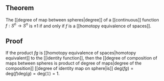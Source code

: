 ## Theorem
The [[degree of map between spheres|degree]] of a [[continuous]] function $f:S^n\to S^n$ is $\pm 1$ if and only if $f$ is a [[homotopy equivalence of spaces]]. 
## Proof
If the product $fg$ is [[homotopy equivalence of spaces|homotopy equivalent]] to the [[identity function]], then the [[degree of composition of maps between spheres is product of degree of maps|degree of the composition]] [[degree of identity map on sphere|is]] $\text{deg}(fg) = \text{deg}(f)\text{deg}(g) = \text{deg}(\mathbb 1) = 1$.